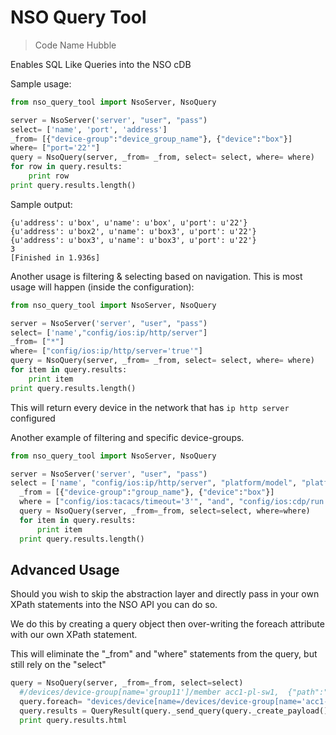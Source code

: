 # NSO Query Tool

> Code Name Hubble

Enables SQL Like Queries into the NSO cDB

Sample usage:

```python
from nso_query_tool import NsoServer, NsoQuery

server = NsoServer('server', "user", "pass")
select= ['name', 'port', 'address']
_from= [{"device-group":"device_group_name"}, {"device":"box"}]
where= ["port='22'"]
query = NsoQuery(server, _from= _from, select= select, where= where)
for row in query.results:
    print row
print query.results.length()
```

Sample output:
```
{u'address': u'box', u'name': u'box', u'port': u'22'}
{u'address': u'box2', u'name': u'box3', u'port': u'22'}
{u'address': u'box3', u'name': u'box3', u'port': u'22'}
3
[Finished in 1.936s]
```

Another usage is filtering & selecting based on navigation.
This is most usage will happen (inside the configuration):

```python
from nso_query_tool import NsoServer, NsoQuery

server = NsoServer('server', "user", "pass")
select= ['name',"config/ios:ip/http/server"]
_from= ["*"]
where= ["config/ios:ip/http/server='true'"]
query = NsoQuery(server, _from= _from, select= select, where= where)
for item in query.results:
    print item
print query.results.length()
```

This will return every device in the network that has `ip http server` configured

Another example of filtering and specific device-groups.


```python
from nso_query_tool import NsoServer, NsoQuery

server = NsoServer('server', "user", "pass")
select = ['name', "config/ios:ip/http/server", "platform/model", "platform/version"]
  _from = [{"device-group":"group_name"}, {"device":"box"}]
  where = ["config/ios:tacacs/timeout='3'", "and", "config/ios:cdp/run ='true'"]
  query = NsoQuery(server, _from=_from, select=select, where=where)
  for item in query.results:
      print item
  print query.results.length()
```

## Advanced Usage

Should you wish to skip the abstraction layer and directly pass in your own XPath statements into the NSO API you can do so.

We do this by creating a query object then over-writing the foreach attribute with our own XPath statement.

This will eliminate the "_from" and "where" statements from the query, but still rely on the "select"

```python
query = NsoQuery(server, _from=_from, select=select)
  #/devices/device-group[name='group11']/member acc1-pl-sw1,  {"path":"config/ios:interface/GigabitEthernet"}
  query.foreach= "devices/device[name=/devices/device-group[name='acc1-pl']/member]/config/ios:interface/GigabitEthernet"
  query.results = QueryResult(query._send_query(query._create_payload()))
  print query.results.html
```
